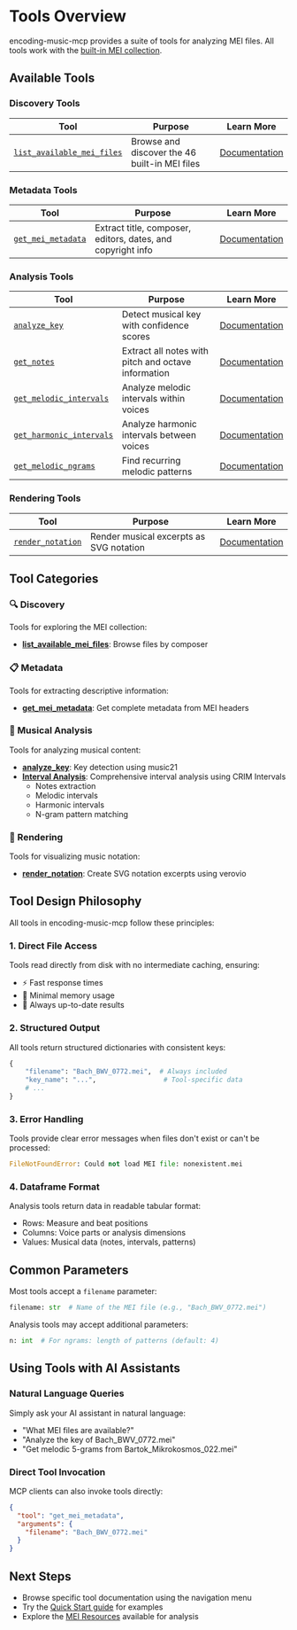 # Tools Overview

encoding-music-mcp provides a suite of tools for analyzing MEI files. All tools work with the [built-in MEI collection](../resources/mei-files.md).

## Available Tools

### Discovery Tools

| Tool | Purpose | Learn More |
|------|---------|------------|
| [`list_available_mei_files`](discovery.md) | Browse and discover the 46 built-in MEI files | [Documentation](discovery.md) |

### Metadata Tools

| Tool | Purpose | Learn More |
|------|---------|------------|
| [`get_mei_metadata`](metadata.md) | Extract title, composer, editors, dates, and copyright info | [Documentation](metadata.md) |

### Analysis Tools

| Tool | Purpose | Learn More |
|------|---------|------------|
| [`analyze_key`](key-analysis.md) | Detect musical key with confidence scores | [Documentation](key-analysis.md) |
| [`get_notes`](intervals/notes.md) | Extract all notes with pitch and octave information | [Documentation](intervals/notes.md) |
| [`get_melodic_intervals`](intervals/melodic.md) | Analyze melodic intervals within voices | [Documentation](intervals/melodic.md) |
| [`get_harmonic_intervals`](intervals/harmonic.md) | Analyze harmonic intervals between voices | [Documentation](intervals/harmonic.md) |
| [`get_melodic_ngrams`](intervals/ngrams.md) | Find recurring melodic patterns | [Documentation](intervals/ngrams.md) |

### Rendering Tools

| Tool | Purpose | Learn More |
|------|---------|------------|
| [`render_notation`](rendering.md) | Render musical excerpts as SVG notation | [Documentation](rendering.md) |

## Tool Categories

### 🔍 Discovery

Tools for exploring the MEI collection:

- **[list_available_mei_files](discovery.md)**: Browse files by composer

### 📋 Metadata

Tools for extracting descriptive information:

- **[get_mei_metadata](metadata.md)**: Get complete metadata from MEI headers

### 🎵 Musical Analysis

Tools for analyzing musical content:

- **[analyze_key](key-analysis.md)**: Key detection using music21
- **[Interval Analysis](intervals/index.md)**: Comprehensive interval analysis using CRIM Intervals
    - Notes extraction
    - Melodic intervals
    - Harmonic intervals
    - N-gram pattern matching

### 🎨 Rendering

Tools for visualizing music notation:

- **[render_notation](rendering.md)**: Create SVG notation excerpts using verovio

## Tool Design Philosophy

All tools in encoding-music-mcp follow these principles:

### 1. Direct File Access
Tools read directly from disk with no intermediate caching, ensuring:

- ⚡ Fast response times
- 💾 Minimal memory usage
- 🔄 Always up-to-date results

### 2. Structured Output
All tools return structured dictionaries with consistent keys:

```python
{
    "filename": "Bach_BWV_0772.mei",  # Always included
    "key_name": "...",                 # Tool-specific data
    # ...
}
```

### 3. Error Handling
Tools provide clear error messages when files don't exist or can't be processed:

```python
FileNotFoundError: Could not load MEI file: nonexistent.mei
```

### 4. Dataframe Format
Analysis tools return data in readable tabular format:

- Rows: Measure and beat positions
- Columns: Voice parts or analysis dimensions
- Values: Musical data (notes, intervals, patterns)

## Common Parameters

Most tools accept a `filename` parameter:

```python
filename: str  # Name of the MEI file (e.g., "Bach_BWV_0772.mei")
```

Analysis tools may accept additional parameters:

```python
n: int  # For ngrams: length of patterns (default: 4)
```

## Using Tools with AI Assistants

### Natural Language Queries

Simply ask your AI assistant in natural language:

- "What MEI files are available?"
- "Analyze the key of Bach_BWV_0772.mei"
- "Get melodic 5-grams from Bartok_Mikrokosmos_022.mei"

### Direct Tool Invocation

MCP clients can also invoke tools directly:

```json
{
  "tool": "get_mei_metadata",
  "arguments": {
    "filename": "Bach_BWV_0772.mei"
  }
}
```

## Next Steps

- Browse specific tool documentation using the navigation menu
- Try the [Quick Start guide](../getting-started/quick-start.md) for examples
- Explore the [MEI Resources](../resources/mei-files.md) available for analysis
